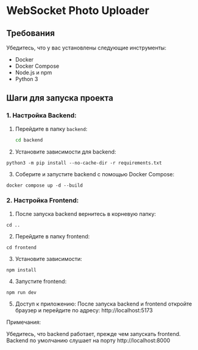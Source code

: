 # WebSocket Photo Uploader

## Требования
Убедитесь, что у вас установлены следующие инструменты:
- Docker
- Docker Compose
- Node.js и npm
- Python 3

## Шаги для запуска проекта

### 1. Настройка Backend:
1. Перейдите в папку `backend`:
   ```bash
   cd backend
2. Установите зависимости для backend:
```
python3 -m pip install --no-cache-dir -r requirements.txt
```
3. Соберите и запустите backend с помощью Docker Compose:
```
docker compose up -d --build
```

### 2. Настройка Frontend:
1. После запуска backend вернитесь в корневую папку:
```
cd ..
```
2. Перейдите в папку frontend:
```
cd frontend
```
3. Установите зависимости:
```
npm install
```
4. Запустите frontend:
```
npm run dev
```
5. Доступ к приложению:
После запуска backend и frontend откройте браузер и перейдите по адресу:
http://localhost:5173

Примечания:

Убедитесь, что backend работает, прежде чем запускать frontend.
Backend по умолчанию слушает на порту http://localhost:8000